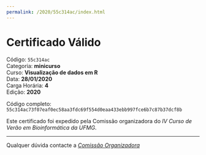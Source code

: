 ```yaml
---
permalink: /2020/55c314ac/index.html
---
```


# Certificado Válido

Código: `55c314ac`<br>
Categoria: **minicurso**<br>
Curso: **Visualização de dados em R**<br>
Data: **28/01/2020**<br>
Carga Horária: **4**<br>
Edição: **2020**<br>


Código completo: `55c314ac73f07eaf0ec58aa3fdc69f554d0eaa433ebb997fce6b7c87b37dcf8b`


Este certificado foi expedido pela Comissão organizadora do *IV Curso de Verão em Bioinformática da UFMG*.

----

Qualquer dúvida contacte a [_Comissão Organizadora_](<mailto:cursobioinfoufmg@gmail.com$subject=[Certificados]>)

